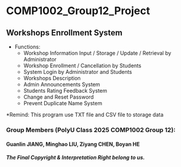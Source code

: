 # COMP1002_Group12_Project

## Workshops Enrollment System
- Functions:
  - Workshop Information Input / Storage / Update / Retrieval by Administrator
  - Workshop Enrollment / Cancellation by Students
  - System Login by Administrator and Students
  - Workshops Description 
  - Admin Announcements System
  - Students Rating Feedback System
  - Change and Reset Password
  - Prevent Duplicate Name System
 
*Remind: This program use TXT file and CSV file to storage data

### Group Members (PolyU Class 2025 COMP1002 Group 12): 
#### Guanlin JIANG, Minghao LIU, Ziyang CHEN, Boyan HE





##### The Final Copyright & Interpretation Right belong to us.
